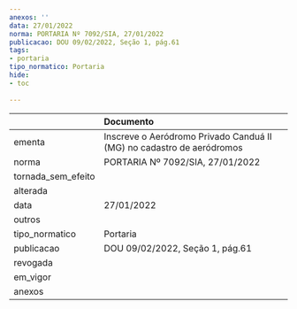 ```yaml
---
anexos: ''
data: 27/01/2022
norma: PORTARIA Nº 7092/SIA, 27/01/2022
publicacao: DOU 09/02/2022, Seção 1, pág.61
tags:
- portaria
tipo_normatico: Portaria
hide: 
- toc 
 
---
```


|                    | Documento                                                             |
|:-------------------|:----------------------------------------------------------------------|
| ementa             | Inscreve o Aeródromo Privado Canduá II (MG) no cadastro de aeródromos |
| norma              | PORTARIA Nº 7092/SIA, 27/01/2022                                      |
| tornada_sem_efeito |                                                                       |
| alterada           |                                                                       |
| data               | 27/01/2022                                                            |
| outros             |                                                                       |
| tipo_normatico     | Portaria                                                              |
| publicacao         | DOU 09/02/2022, Seção 1, pág.61                                       |
| revogada           |                                                                       |
| em_vigor           |                                                                       |
| anexos             |                                                                       |